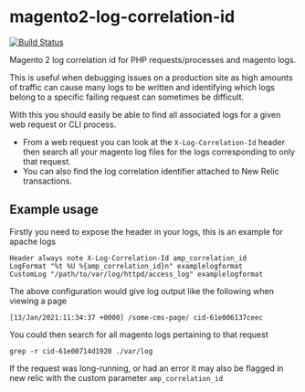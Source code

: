 # magento2-log-correlation-id

[![Build Status](https://app.travis-ci.com/AmpersandHQ/magento2-log-correlation-id.svg?token=4DzjEueYNQwZuk3ywXjG&branch=main)](https://app.travis-ci.com/AmpersandHQ/magento2-log-correlation-id)

Magento 2 log correlation id for PHP requests/processes and magento logs.

This is useful when debugging issues on a production site as high amounts of traffic can cause many logs to be written and identifying which logs belong to a specific failing request can sometimes be difficult.

With this you should easily be able to find all associated logs for a given web request or CLI process.
- From a web request you can look at the `X-Log-Correlation-Id` header then search all your magento log files for the logs corresponding to only that request.
- You can also find the log correlation identifier attached to New Relic transactions.

## Example usage

Firstly you need to expose the header in your logs, this is an example for apache logs

```apacheconf
Header always note X-Log-Correlation-Id amp_correlation_id
LogFormat "%t %U %{amp_correlation_id}n" examplelogformat
CustomLog "/path/to/var/log/httpd/access_log" examplelogformat
```

The above configuration would give log output like the following when viewing a page

```shell
[13/Jan/2021:11:34:37 +0000] /some-cms-page/ cid-61e006137ceec
```

You could then search for all magento logs pertaining to that request 

```shell
grep -r cid-61e00714d1920 ./var/log
```

If the request was long-running, or had an error it may also be flagged in new relic with the custom parameter `amp_correlation_id`
